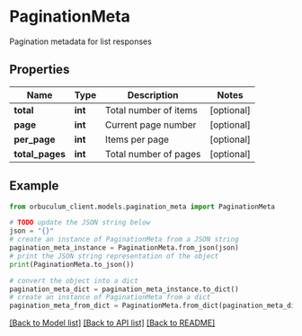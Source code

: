 # PaginationMeta

Pagination metadata for list responses

## Properties

Name | Type | Description | Notes
------------ | ------------- | ------------- | -------------
**total** | **int** | Total number of items | [optional] 
**page** | **int** | Current page number | [optional] 
**per_page** | **int** | Items per page | [optional] 
**total_pages** | **int** | Total number of pages | [optional] 

## Example

```python
from orbuculum_client.models.pagination_meta import PaginationMeta

# TODO update the JSON string below
json = "{}"
# create an instance of PaginationMeta from a JSON string
pagination_meta_instance = PaginationMeta.from_json(json)
# print the JSON string representation of the object
print(PaginationMeta.to_json())

# convert the object into a dict
pagination_meta_dict = pagination_meta_instance.to_dict()
# create an instance of PaginationMeta from a dict
pagination_meta_from_dict = PaginationMeta.from_dict(pagination_meta_dict)
```
[[Back to Model list]](../README.md#documentation-for-models) [[Back to API list]](../README.md#documentation-for-api-endpoints) [[Back to README]](../README.md)


